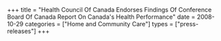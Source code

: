 +++
title = "Health Council Of Canada Endorses Findings Of Conference Board Of Canada Report On Canada's Health Performance"
date = 2008-10-29
categories = ["Home and Community Care"]
types = ["press-releases"]
+++
